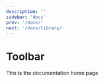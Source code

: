 ```yaml
---
description: ''
sidebar: 'docs'
prev: '/docs/'
next: '/docs/library/'
---
```


# Toolbar

This is the documentation home page